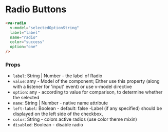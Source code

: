 # Radio Buttons

```html
<va-radio
  v-model="selectedOptionString"
  label="label"
  name="radio"
  color="success"
  option="one"
/>
```

### Props
* `label`: String | Number - the label of Radio
* `value`: amy - Model of the component; Either use this property (along with a listener for 'input' event) or use v-model directive
* `option`: any - according to value for comparison, to determine whether the selected
* `name`: String | Number - native name attribute
* `left-label`: Boolean - default: false -Label (if any specified) should be displayed on the left side of the checkbox,
* `color`: String - colors active radios (use color theme mixin)
* `disabled`: Boolean - disable radio

